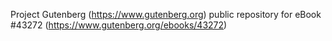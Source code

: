Project Gutenberg (https://www.gutenberg.org) public repository for eBook #43272 (https://www.gutenberg.org/ebooks/43272)
